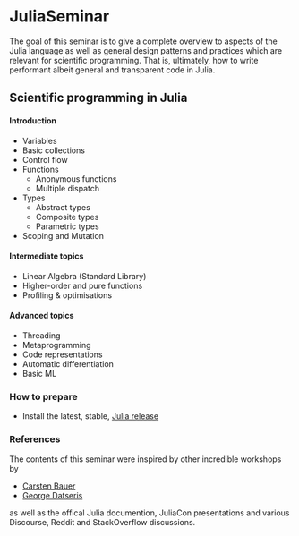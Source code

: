 # JuliaSeminar

The goal of this seminar is to give a complete overview to aspects of the Julia language as well as general design patterns and practices which are relevant for scientific programming. That is, ultimately, how to write performant albeit general and transparent code in Julia.

## Scientific programming in Julia

#### Introduction
  - Variables
  - Basic collections
  - Control flow
  - Functions
    - Anonymous functions
    - Multiple dispatch
  - Types
    - Abstract types
    - Composite types
    - Parametric types
  - Scoping and Mutation
  
#### Intermediate topics
  - Linear Algebra (Standard Library)
  - Higher-order and pure functions
  - Profiling & optimisations
  
#### Advanced topics
  - Threading
  - Metaprogramming
  - Code representations
  - Automatic differentiation
  - Basic ML

### How to prepare
* Install the latest, stable, [Julia release](https://julialang.org/downloads/)

### References
The contents of this seminar were inspired by other incredible workshops by
  - [Carsten Bauer](https://github.com/crstnbr)
  - [George Datseris](https://github.com/Datseris)

as well as the offical Julia documention, JuliaCon presentations and various Discourse, Reddit and StackOverflow discussions.
